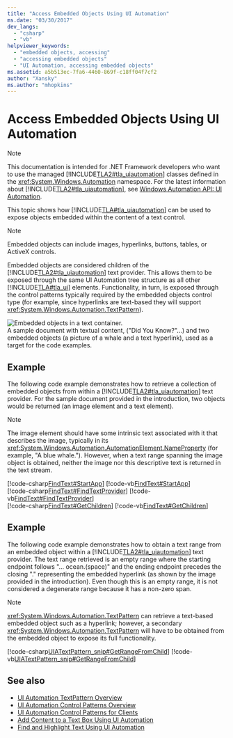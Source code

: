 ```yaml
---
title: "Access Embedded Objects Using UI Automation"
ms.date: "03/30/2017"
dev_langs: 
  - "csharp"
  - "vb"
helpviewer_keywords: 
  - "embedded objects, accessing"
  - "accessing embedded objects"
  - "UI Automation, accessing embedded objects"
ms.assetid: a5b513ec-7fa6-4460-869f-c18ff04f7cf2
author: "Xansky"
ms.author: "mhopkins"
---
```

# Access Embedded Objects Using UI Automation
> [!NOTE]
>  This documentation is intended for .NET Framework developers who want to use the managed [!INCLUDE[TLA2#tla_uiautomation](../../../includes/tla2sharptla-uiautomation-md.md)] classes defined in the <xref:System.Windows.Automation> namespace. For the latest information about [!INCLUDE[TLA2#tla_uiautomation](../../../includes/tla2sharptla-uiautomation-md.md)], see [Windows Automation API: UI Automation](https://go.microsoft.com/fwlink/?LinkID=156746).  
  
 This topic shows how [!INCLUDE[TLA#tla_uiautomation](../../../includes/tlasharptla-uiautomation-md.md)] can be used to expose objects embedded within the content of a text control.  
  
> [!NOTE]
>  Embedded objects can include images, hyperlinks, buttons, tables, or ActiveX controls.  
  
 Embedded objects are considered children of the [!INCLUDE[TLA2#tla_uiautomation](../../../includes/tla2sharptla-uiautomation-md.md)] text provider. This allows them to be exposed through the same UI Automation tree structure as all other [!INCLUDE[TLA#tla_ui](../../../includes/tlasharptla-ui-md.md)] elements. Functionality, in turn, is exposed through the control patterns typically required by the embedded objects control type (for example, since hyperlinks are text-based they will support <xref:System.Windows.Automation.TextPattern>).  
  
 ![Embedded objects in a text container.](../../../docs/framework/ui-automation/media/uia-textpattern-embeddedobjects.PNG "UIA_TextPattern_EmbeddedObjects")  
A sample document with textual content, ("Did You Know?"…) and two embedded objects (a picture of a whale and a text hyperlink), used as a target for the code examples.  
  
## Example  
 The following code example demonstrates how to retrieve a collection of embedded objects from within a [!INCLUDE[TLA2#tla_uiautomation](../../../includes/tla2sharptla-uiautomation-md.md)] text provider. For the sample document provided in the introduction, two objects would be returned (an image element and a text element).  
  
> [!NOTE]
>  The image element should have some intrinsic text associated with it that describes the image, typically in its <xref:System.Windows.Automation.AutomationElement.NameProperty> (for example, "A blue whale."). However, when a text range spanning the image object is obtained, neither the image nor this descriptive text is returned in the text stream.  
  
[!code-csharp[FindText#StartApp](../../../samples/snippets/csharp/VS_Snippets_Wpf/FindText/CSharp/SearchWindow.cs#startapp)]
[!code-vb[FindText#StartApp](../../../samples/snippets/visualbasic/VS_Snippets_Wpf/FindText/VisualBasic/SearchWindow.vb#startapp)]  
[!code-csharp[FindText#FindTextProvider](../../../samples/snippets/csharp/VS_Snippets_Wpf/FindText/CSharp/SearchWindow.cs#findtextprovider)]
[!code-vb[FindText#FindTextProvider](../../../samples/snippets/visualbasic/VS_Snippets_Wpf/FindText/VisualBasic/SearchWindow.vb#findtextprovider)]  
[!code-csharp[FindText#GetChildren](../../../samples/snippets/csharp/VS_Snippets_Wpf/FindText/CSharp/SearchWindow.cs#getchildren)]
[!code-vb[FindText#GetChildren](../../../samples/snippets/visualbasic/VS_Snippets_Wpf/FindText/VisualBasic/SearchWindow.vb#getchildren)]  
  
## Example  
 The following code example demonstrates how to obtain a text range from an embedded object within a [!INCLUDE[TLA2#tla_uiautomation](../../../includes/tla2sharptla-uiautomation-md.md)] text provider. The text range retrieved is an empty range where the starting endpoint follows "… ocean.(space)" and the ending endpoint precedes the closing "." representing the embedded hyperlink (as shown by the image provided in the introduction). Even though this is an empty range, it is not considered a degenerate range because it has a non-zero span.  
  
> [!NOTE]
>  <xref:System.Windows.Automation.TextPattern> can retrieve a text-based embedded object such as a hyperlink; however, a secondary <xref:System.Windows.Automation.TextPattern> will have to be obtained from the embedded object to expose its full functionality.  
  
 [!code-csharp[UIATextPattern_snip#GetRangeFromChild](../../../samples/snippets/csharp/VS_Snippets_Wpf/UIATextPattern_snip/CSharp/SearchWindow.cs#getrangefromchild)]
 [!code-vb[UIATextPattern_snip#GetRangeFromChild](../../../samples/snippets/visualbasic/VS_Snippets_Wpf/UIATextPattern_snip/VisualBasic/SearchWindow.vb#getrangefromchild)]  
  
## See also
- [UI Automation TextPattern Overview](../../../docs/framework/ui-automation/ui-automation-textpattern-overview.md)
- [UI Automation Control Patterns Overview](../../../docs/framework/ui-automation/ui-automation-control-patterns-overview.md)
- [UI Automation Control Patterns for Clients](../../../docs/framework/ui-automation/ui-automation-control-patterns-for-clients.md)
- [Add Content to a Text Box Using UI Automation](../../../docs/framework/ui-automation/add-content-to-a-text-box-using-ui-automation.md)
- [Find and Highlight Text Using UI Automation](../../../docs/framework/ui-automation/find-and-highlight-text-using-ui-automation.md)
